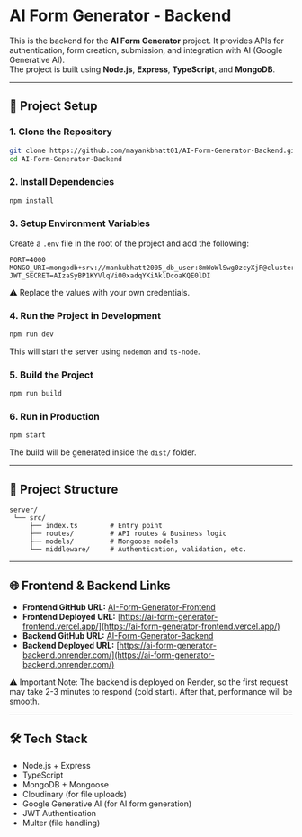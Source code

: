 
# AI Form Generator - Backend

This is the backend for the **AI Form Generator** project. It provides APIs for authentication, form creation, submission, and integration with AI (Google Generative AI).  
The project is built using **Node.js**, **Express**, **TypeScript**, and **MongoDB**.

---

## 🚀 Project Setup

### 1. Clone the Repository
```bash
git clone https://github.com/mayankbhatt01/AI-Form-Generator-Backend.git
cd AI-Form-Generator-Backend
```

### 2. Install Dependencies
```bash
npm install
```

### 3. Setup Environment Variables
Create a `.env` file in the root of the project and add the following:

```env
PORT=4000
MONGO_URI=mongodb+srv://mankubhatt2005_db_user:8mWoWlSwg0zcyXjP@cluster0.m1mtvpo.mongodb.net/
JWT_SECRET=AIzaSyBP1KYVlqViO0xadqYKiAklDcoaKQE0lDI
```

⚠️ Replace the values with your own credentials.

### 4. Run the Project in Development
```bash
npm run dev
```
This will start the server using `nodemon` and `ts-node`.

### 5. Build the Project
```bash
npm run build
```

### 6. Run in Production
```bash
npm start
```
The build will be generated inside the `dist/` folder.

---

## 📂 Project Structure
```
server/
 └── src/
     ├── index.ts        # Entry point
     ├── routes/         # API routes & Business logic
     ├── models/         # Mongoose models
     └── middleware/     # Authentication, validation, etc.
```

---

## 🌐 Frontend & Backend Links

- **Frontend GitHub URL:** [AI-Form-Generator-Frontend](https://github.com/mayankbhatt01/AI-Form-Generator-Frontend)  
- **Frontend Deployed URL:** [https://ai-form-generator-frontend.vercel.app/](https://ai-form-generator-frontend.vercel.app/)  
- **Backend GitHub URL:** [AI-Form-Generator-Backend](https://github.com/mayankbhatt01/AI-Form-Generator-Backend)  
- **Backend Deployed URL:** [https://ai-form-generator-backend.onrender.com/](https://ai-form-generator-backend.onrender.com/)  

⚠️ Important Note: The backend is deployed on Render, so the first request may take 2-3 minutes to respond (cold start). After that, performance will be smooth.

---

## 🛠️ Tech Stack

- Node.js + Express
- TypeScript
- MongoDB + Mongoose
- Cloudinary (for file uploads)
- Google Generative AI (for AI form generation)
- JWT Authentication
- Multer (file handling)
